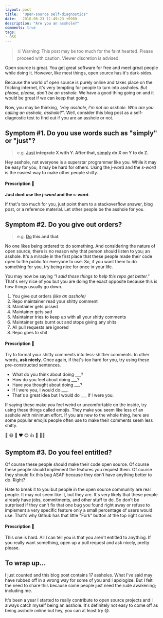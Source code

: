 ```yaml
---
layout: post
title:  "Open-source self-diagnostics"
date:   2018-06-23 11:49:23 +0900
description: "Are you an asshole?"
comments: true
tags: 
- OSS
---
```


> ☠️ Warning: This post may be too much for the faint hearted. Please proceed with caution. Viewer discretion is advised.

Open source is great. You get great software for free and meet great people while doing it. However, like most things, open source has it's dark-sides.

Because the world of open source is purely online and takes place on the fricking internet, it's very tempting for people to turn into assholes. *But please, please, don't be an asshole.* We have a good thing going on and it would be great if we can keep that going.

Now, you may be thinking, *"Hey asshole, I'm not an asshole. Who are you calling an asshole, asshole?"*. Well, consider this blog post as a self-diagnostic test to find out if you are an asshole or not.

## Symptom #1.  Do you use words such as "simply" or "just"?

> e.g. **<u>Just</u> integrate X with Y. After that, <u>simply</u> do X on Y to do Z.**

Hey asshole, not everyone is a superstar programmer like you. While it may be easy for you, it may be hard for others. Using the *j-word* and the *s-word* is the easiest way to make other people shitty.

#### Prescription 💊

**Just dont use the *j-word* and the *s-word*.**

If that's too much for you, just point them to a stackoverflow answer, blog post, or a reference material. Let other people be the asshole for you.

## Symptom #2. Do you give out orders? 

> e.g. **<u>Do</u> this and that**

No one likes being ordered to do something. And considering the nature of open source, there is no reason why that person should listen to you; an asshole. It's a miracle in the first place that these people made their code open to the public for everyone to use. So, if you want them to do something for you, try being nice for once in your life.

You may now be saying *"I said those things to help this repo get better."* That's very nice of you but you are doing the exact opposite because this is how things usually go down.

1. You give out orders *(like an asshole)*
2. Repo maintainer read your shitty comment
3. Maintainer gets pissed
4. Maintainer gets sad
5. Maintainer tries to keep up with all your shitty comments
6. Maintainer gets burnt out and stops giving any shits
7. All pull requests are ignored
8. Repo goes to shit

#### Prescription 💊

Try to format your shitty comments into less-shittier comments. In other words, **ask nicely.** Once again, if that's too hard for you, try using these pre-constructed sentences.

- What do you think about doing ___?
- How do you feel about doing ___?
- Have you thought about doing ___?
- If I were you, I would do ___.
- That's a great idea but I would do ___ if I were you.

If saying these make you feel weird or uncomfortable on the inside, try using these things called emojis. They make you seem like less of an asshole with minimum effort. If you are new to the whole thing, here are some popular emojis people often use to make their comments seem less shitty.

🎉 😄 🙏 ❤️  😍 👍 🤔 🙅‍♂

## Symptom #3. Do you feel entitled?

Of course these people should make their code open source. Of course these people should implement the features you request them. Of course they should fix this bug ASAP because they don't have anything better to do. Right?

Hate to break it to you but people in the open source community are real people. It may not seem like it, but they are. It's very likely that these people already have jobs, commitments, and other stuff to do. So don't be surprised if they can't fix that one bug you found right away or refuse to implement a very specific feature only a small percentage of users would use. That's why Github has that little "Fork" button at the top right corner.

#### Prescription 💊

This one is hard. All I can tell you is that you aren't entitled to anything. If you really want something, open up a pull request and ask nicely, pretty please.

## To wrap up...

I just counted and this blog post contains 17 assholes. What I've said may have rubbed off in a wrong way for some of you and I apologize. But I felt the need to share this because some people just need the rude awakening; including me.

It's been a year I started to really contribute to open source projects and I always catch myself being an asshole. It's definitely not easy to come off as being asshole online but hey, you can at least try 😄.
